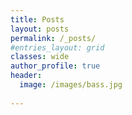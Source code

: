 ```yaml
---
title: Posts
layout: posts
permalink: /_posts/
#entries_layout: grid
classes: wide
author_profile: true
header:
  image: /images/bass.jpg
  
---
```


